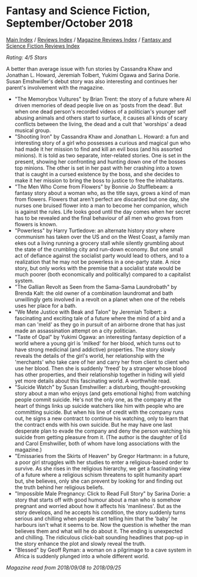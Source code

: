 # Fantasy and Science Fiction, September/October 2018

[Main Index](../../../README.md) / [Reviews Index](../../README.md) / [Magazine Reviews Index](../README.md) / [Fantasy and Science Fiction Reviews Index](README.md)

*Rating: 4/5 Stars*

A better than average issue with fun stories by Cassandra Khaw and Jonathan L. Howard, Jeremiah Tolbert, Yukimi Ogawa and Sarina Dorie. Susan Emshwiller's debut story was also interesting and continues her parent's involvement with the magazine.

- "The Memorybox Vultures" by Brian Trent: the story of a future where AI driven memories of dead people live on as 'posts from the dead'. But when one dead person's recorded videos of a politician's younger self abusing animals and others start to surface, it causes all kinds of scary conflicts between the living, the dead and a cult that 'worships' a dead musical group.
- "Shooting Iron" by Cassandra Khaw and Jonathan L. Howard: a fun and interesting story of a girl who possesses a curious and magical gun who had made it her mission to find and kill an evil boss (and his assorted minions). It is told as two separate, inter-related stories. One is set in the present, showing her confronting and hunting down one of the bosses top minions. The other is set in her past with her crashing into a town that is caught in a cursed existence by the boss, and she decides to make it her mission to bring the boss to justice to free the inhabitants.
- "The Men Who Come from Flowers" by Bonnie Jo Stufflebeam: a fantasy story about a woman who, as the title says, grows a kind of man from flowers. Flowers that aren't perfect are discarded but one day, she nurses one bruised flower into a man to become her companion, which is against the rules. Life looks good until the day comes when her secret has to be revealed and the final behaviour of all men who grows from flowers is known.
- "Powerless" by Harry Turtledove: an alternate history story where communism has taken over the US and on the West Coast, a family man ekes out a living running a grocery stall while silently grumbling about the state of the crumbling city and run-down economy. But one small act of defiance against the socialist party would lead to others, and to a realization that he may not be powerless in a one-party state. A nice story, but only works with the premise that a socialist state would be much poorer (both economically and politically) compared to a capitalist system.
- "The Gallian Revolt as Seen from the Sama-Sama Laundrobath" by Brenda Kalt: the old owner of a combination laundromat and bath unwillingly gets involved in a revolt on a planet when one of the rebels uses her place for a bath.
- "We Mete Justice with Beak and Talon" by Jeremiah Tolbert: a fascinating and exciting tale of a future where the mind of a bird and a man can 'meld' as they go in pursuit of an airborne drone that has just made an assassination attempt on a city politician.
- "Taste of Opal" by Yukimi Ogawa: an interesting fantasy depiction of a world where a young girl is 'milked' for her blood, which turns out to have strong medicinal (and addictive) properties. The story slowly reveals the details of the girl's world, her relationship with the 'merchants' who take care of her and carry her from client to client who use her blood. Then she is suddenly 'freed' by a stranger whose blood has other properties, and their relationship together in hiding will yield yet more details about this fascinating world. A worthwhile read.
- "Suicide Watch" by Susan Emshwiller: a disturbing, thought-provoking story about a man who enjoys (and gets emotional highs) from watching people commit suicide. He's not the only one, as the company at the heart of things links up suicide watchers like him with people who are committing suicide. But when his line of credit with the company runs out, he signs a new contract to continue his watching, only to learn that the contract ends with his own suicide. But he may have one last desperate plan to evade the company and deny the person watching his suicide from getting pleasure from it. (The author is the daughter of Ed and Carol Emshwiller, both of whom have long associations with the magazine.)
- "Emissaries from the Skirts of Heaven" by Gregor Hartmann: in a future, a poor girl struggles with her studies to enter a religious-based order to survive. As she rises in the religious hierarchy, we get a fascinating view of a future where a religious schism threatens to split humanity apart but, she believes, only she can prevent by looking for and finding out the truth behind her religious beliefs.
- "Impossible Male Pregnancy: Click to Read Full Story" by Sarina Dorie: a story that starts off with good humour about a man who is somehow pregnant and worried about how it affects his 'manliness'. But as the story develops, and he accepts his condition, the story suddenly turns serious and chilling when people start telling him that the 'baby' he harbours isn't what it seems to be. Now the question is whether the man believes them and what will he do about it. The ending is unexpected and chilling. The ridiculous click-bait sounding headlines that pop-up in the story enhance the plot and slowly reveal the truth.
- "Blessed" by Geoff Ryman: a woman on a pilgrimage to a cave system in Africa is suddenly plunged into a whole different world.

*Magazine read from 2018/09/08 to 2018/09/25*
